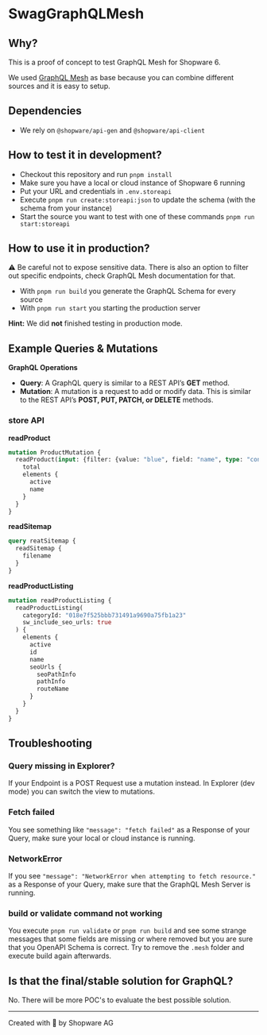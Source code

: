 # SwagGraphQLMesh

## Why?
This is a proof of concept to test GraphQL Mesh for Shopware 6.

We used [GraphQL Mesh](https://the-guild.dev/graphql/mesh/docs) as base because you can combine different sources and it is easy to setup.

## Dependencies
- We rely on `@shopware/api-gen` and `@shopware/api-client`

## How to test it in development?
- Checkout this repository and run `pnpm install`
- Make sure you have a local or cloud instance of Shopware 6 running
- Put your URL and credentials in `.env.storeapi`
- Execute `pnpm run create:storeapi:json` to update the schema (with the schema from your instance)
- Start the source you want to test with one of these commands `pnpm run start:storeapi`

## How to use it in production?
:warning: Be careful not to expose sensitive data. There is also an option to filter out specific endpoints, check GraphQL Mesh documentation for that.

- With `pnpm run build` you generate the GraphQL Schema for every source
- With `pnpm run start` you starting the production server  

**Hint:** We did __not__ finished testing in production mode.

## Example Queries & Mutations
**GraphQL Operations**
- **Query**: A GraphQL query is similar to a REST API’s **GET** method.
- **Mutation**: A mutation is a request to add or modify data. This is similar to the REST API’s **POST, PUT, PATCH, or DELETE** methods.

### store API

**readProduct**
```graphQL
mutation ProductMutation {
  readProduct(input: {filter: {value: "blue", field: "name", type: "contains"}}) {
    total
    elements {
      active
      name
    }
  }
}
```

**readSitemap**
```graphQL
query reatSitemap {
  readSitemap {
    filename
  }
}
```

**readProductListing**
```graphQL
mutation readProductListing {
  readProductListing(
    categoryId: "018e7f525bbb731491a9690a75fb1a23"
    sw_include_seo_urls: true
  ) {
    elements {
      active
      id
      name
      seoUrls {
        seoPathInfo
        pathInfo
        routeName
      }
    }
  }
}
```

## Troubleshooting

### Query missing in Explorer?
If your Endpoint is a POST Request use a mutation instead. In Explorer (dev mode) you can switch the view to mutations.

### Fetch failed
You see something like `"message": "fetch failed"` as a Response of your Query, make sure your local or cloud instance is running.

### NetworkError
If you see `"message": "NetworkError when attempting to fetch resource."` as a Response of your Query, make sure that the GraphQL Mesh Server is running.

### build or validate command not working
You execute `pnpm run validate` or `pnpm run build` and see some strange messages that some fields are missing or where removed but you are sure that you OpenAPI Schema is correct. Try to remove the `.mesh` folder and execute build again afterwards.

## Is that the final/stable solution for GraphQL?
No. There will be more POC's to evaluate the best possible solution.

---
Created with 💙 by Shopware AG